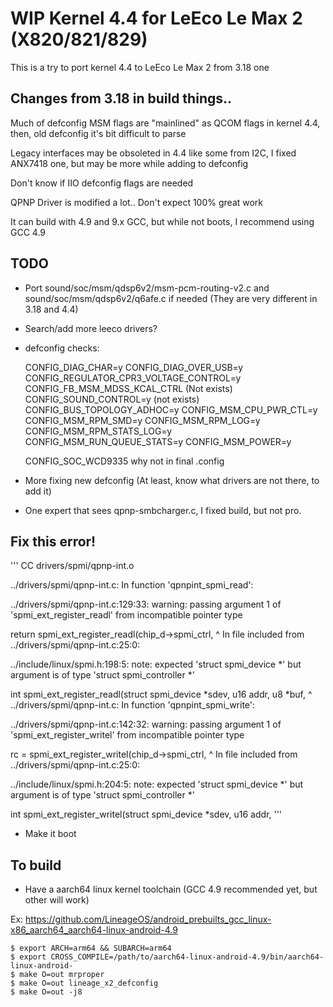 # WIP Kernel 4.4 for LeEco Le Max 2 (X820/821/829)

This is a try to port kernel 4.4 to LeEco Le Max 2 from 3.18 one


## Changes from 3.18 in build things..

Much of defconfig MSM flags are "mainlined" as QCOM flags in kernel 4.4, then, old defconfig it's bit difficult to parse

Legacy interfaces may be obsoleted in 4.4 like some from I2C, I fixed ANX7418 one, but may be more while adding to defconfig

Don't know if IIO defconfig flags are needed

QPNP Driver is modified a lot.. Don't expect 100% great work

It can build with 4.9 and 9.x GCC, but while not boots, I recommend using GCC 4.9

## TODO

- Port sound/soc/msm/qdsp6v2/msm-pcm-routing-v2.c and sound/soc/msm/qdsp6v2/q6afe.c if needed (They are very different in 3.18 and 4.4)

- Search/add more leeco drivers?

- defconfig checks:

    CONFIG_DIAG_CHAR=y
    CONFIG_DIAG_OVER_USB=y
    CONFIG_REGULATOR_CPR3_VOLTAGE_CONTROL=y
    CONFIG_FB_MSM_MDSS_KCAL_CTRL  (Not exists)
    CONFIG_SOUND_CONTROL=y (not exists)
    CONFIG_BUS_TOPOLOGY_ADHOC=y
    CONFIG_MSM_CPU_PWR_CTL=y
    CONFIG_MSM_RPM_SMD=y
    CONFIG_MSM_RPM_LOG=y
    CONFIG_MSM_RPM_STATS_LOG=y
    CONFIG_MSM_RUN_QUEUE_STATS=y
    CONFIG_MSM_POWER=y

    CONFIG_SOC_WCD9335 why not in final .config

- More fixing new defconfig (At least, know what drivers are not there, to add it)

- One expert that sees qpnp-smbcharger.c, I fixed build, but not pro.

## Fix this error!

'''
 CC      drivers/spmi/qpnp-int.o

../drivers/spmi/qpnp-int.c: In function 'qpnpint_spmi_read':

../drivers/spmi/qpnp-int.c:129:33: warning: passing argument 1 of 'spmi_ext_register_readl' from incompatible pointer type

  return spmi_ext_register_readl(chip_d->spmi_ctrl,
                                 ^
In file included from ../drivers/spmi/qpnp-int.c:25:0:

../include/linux/spmi.h:198:5: note: expected 'struct spmi_device *' but argument is of type 'struct spmi_controller *'

 int spmi_ext_register_readl(struct spmi_device *sdev, u16 addr, u8 *buf,
     ^
../drivers/spmi/qpnp-int.c: In function 'qpnpint_spmi_write':

../drivers/spmi/qpnp-int.c:142:32: warning: passing argument 1 of 'spmi_ext_register_writel' from incompatible pointer type

  rc = spmi_ext_register_writel(chip_d->spmi_ctrl,
                                ^
In file included from ../drivers/spmi/qpnp-int.c:25:0:

../include/linux/spmi.h:204:5: note: expected 'struct spmi_device *' but argument is of type 'struct spmi_controller *'

 int spmi_ext_register_writel(struct spmi_device *sdev, u16 addr,
'''

- Make it boot

## To build

- Have a aarch64 linux kernel toolchain (GCC 4.9 recommended yet, but other will work)

Ex: https://github.com/LineageOS/android_prebuilts_gcc_linux-x86_aarch64_aarch64-linux-android-4.9


    $ export ARCH=arm64 && SUBARCH=arm64
    $ export CROSS_COMPILE=/path/to/aarch64-linux-android-4.9/bin/aarch64-linux-android-
    $ make O=out mrproper
    $ make O=out lineage_x2_defconfig
    $ make O=out -j8
